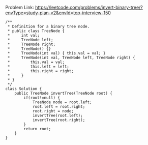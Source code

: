 Problem Link: https://leetcode.com/problems/invert-binary-tree/?envType=study-plan-v2&envId=top-interview-150

```
/**
 * Definition for a binary tree node.
 * public class TreeNode {
 *     int val;
 *     TreeNode left;
 *     TreeNode right;
 *     TreeNode() {}
 *     TreeNode(int val) { this.val = val; }
 *     TreeNode(int val, TreeNode left, TreeNode right) {
 *         this.val = val;
 *         this.left = left;
 *         this.right = right;
 *     }
 * }
 */
class Solution {
    public TreeNode invertTree(TreeNode root) {
        if(root!=null) {
            TreeNode node = root.left;
            root.left = root.right;
            root.right = node;
            invertTree(root.left);
            invertTree(root.right);
        }
        return root;
    }
}
```
